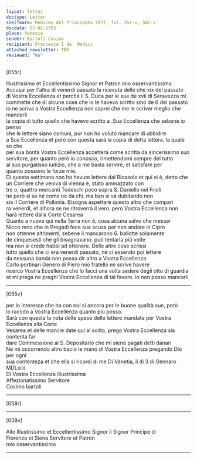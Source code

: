 ```yaml
---
layout: letter
doctype: Letter
shelfmark: Mediceo del Principato 2977, fol. 55r-v, 58r-v
docdate: 03-01-1565
place: Venezia
sender: Bartoli Cosimo
recipient: Francesco I de' Medici
attached_newsletter: TBD
reviewed: "No"
---
```


[055r]  
  
  
Illustrissimo et Eccellentissimo Signor et Patron mio osservantissimo  
Accusai per l'altra di venerdì passato la ricevuta delle che xix del passato  
di Vostra Eccellenza et perché il S. Duca per le sue de xvii di Seravezza mi  
commette che di alcune cose che io le havevo scritto sino de 6 del passato  
io ne scriva a Vostra Eccellenza non saprei che me le scriver meglio che mandarli  
la copia di tutto quello che havevo scritto a .Sua Eccellenza che sebene io penso  
che le lettere siano comuni, pur non ho voluto mancare di ubbidire  
a Sua Eccellenza et però con questa sarà la copia di detta lettera. la quale so che  
per sua bontà Vostra Eccellenza accetterà come scritta da sincerissimo suo  
servitore, per quanto però io conosco, rimettendomi sempre del tutto  
al suo purgatisso iudizio, che a me basta servire, et satisfare per  
quanto possono le forze mie.  
Di questa settimana non ho havute lettere dal Ricasolo et qui si è, detto che  
un Corriere che veniva di vienna è, stato ammazzato con  
tre o, quattro mercanti Todeschi poco sopra S. Daniello nel Frioli  
ne però si sa né come ne da chi. ma ben si va dubitando non  
sia il Corriere di Pollonia. Bisogna aspettare questo altro che compari  
rà venerdì, et alhora se ne ritroverrà il vero. però Vostra Eccellenza non  
harà lettere dalla Corte Cesarea  
Quanto a nuove qui nella Terra non è, cosa alcuna salvo che messer  
Nicco reno che in Pregadi fece sua scusa per non andare in Cipro  
non ottenne altrimenti, sebene li mancarono 6. ballotte solamente  
de cinquesesti che gli bisognavano. può tentarla più volte  
ma non si crede habbi ad ottenere. Delle altre cose scrissi  
tutto quello che ci era venerdì passato, né ci essendo poi lettere  
da nessuna banda non posso dir altro a Vostra Eccellenza  
Carlo portinari Genero di Piero mio fratello mi scrive havere  
ricerco Vostra Eccellenza che lo facci una volta sedere degli otto di guardia  
et mi prega ne preghi Vostra Eccellenza di tal favore. io non posso mancarli  
  
---  

[055v]  
  
  
per lo interesse che ha con noi si ancora per le buone qualità sue, però  
lo raccdo a Vostra Eccellenza quanto più posso.  
Sarà con questa la nota delle spese delle lettere mandate per Vostra Eccellenza alla Corte  
Vesarea et delle mancie date qui al solito, prego Vostra Eccellenza sia contenta far  
dare Commessione al S. Depositario che mi sieno pagati detti danari  
Ne mi occorrendo altro bacio le mano di Vostra Eccellenza pregando Dio per ogni  
sua contenteza et che ella si ricordi di me Di Venetia, il dì 3 di Gennaro  
MDLxiiii  
Di Vostra Eccellenza Illustrissima  
Affezionatissimo Servitore  
Cosimo bartoli  
  
---  

[058r]  
  
  
  
---  

[058v]  
  
  
Allo Illustrissimo et Eccellentissimo Signor il Signor Principe di  
Fiorenza et Siena Servitore et Patron  
mio osservantissimo  
  
---  

